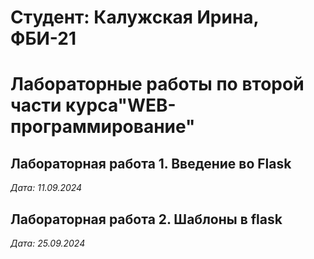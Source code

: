 # Студент: Калужская Ирина, ФБИ-21

# Лабораторные работы по второй части курса"WEB-программирование"

## Лабораторная работа 1. Введение во Flask

*Дата: 11.09.2024*

## Лабораторная работа 2. Шаблоны в flask

*Дата: 25.09.2024*